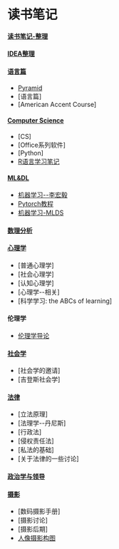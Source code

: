 # 读书笔记

#### [读书笔记-整理](https://jacklv999.github.io/mytest/%E8%AF%BB%E4%B9%A6%E7%AC%94%E8%AE%B0/%E8%AF%BB%E4%B9%A6%E7%AC%94%E8%AE%B0-%E6%95%B4%E7%90%86/%E8%AF%BB%E4%B9%A6%E7%AC%94%E8%AE%B0-%E6%95%B4%E7%90%86.md)

#### [IDEA整理](https://jacklv999.github.io/mytest/%E8%AF%BB%E4%B9%A6%E7%AC%94%E8%AE%B0/IDEA%E6%95%B4%E7%90%86/IDEA%E6%95%B4%E7%90%86.md)

#### [语言篇](https://jacklv999.github.io/mytest/%E8%AF%BB%E4%B9%A6%E7%AC%94%E8%AE%B0/%E8%AF%AD%E8%A8%80%E7%AF%87/%E8%AF%AD%E8%A8%80%E7%AF%87.md)

- [Pyramid](https://jacklv999.github.io/mytest/读书笔记/语言篇/Pyramid.html) 
- [语言篇]
- [American Accent Course]

#### [Computer Science](https://jacklv999.github.io/mytest/%E8%AF%BB%E4%B9%A6%E7%AC%94%E8%AE%B0/CS/cs.md)

- [CS]
- [Office系列软件]
- [Python]
- [R语言学习笔记](https://jacklv999.github.io/mytest/读书笔记/CS/R语言学习笔记/目录.html) 

#### [ML&DL](https://jacklv999.github.io/mytest/%E8%AF%BB%E4%B9%A6%E7%AC%94%E8%AE%B0/ML&DL/ML&DL.md)

- [机器学习--李宏毅](https://jacklv999.github.io/mytest/读书笔记/ML&DL/ML&DL-机器学习-李宏毅/目录.html) 
- [Pytorch教程](https://jacklv999.github.io/mytest/读书笔记/ML&DL/ML&DL-Pytorch教程Mvan/目录.html) 
- [机器学习-MLDS](https://jacklv999.github.io/mytest/读书笔记/ML&DL/ML&DL-MLDS/) 

#### [数理分析](https://jacklv999.github.io/mytest/%E8%AF%BB%E4%B9%A6%E7%AC%94%E8%AE%B0/%E6%95%B0%E7%90%86%E5%88%86%E6%9E%90/%E6%95%B0%E7%90%86%E5%88%86%E6%9E%90.md)

#### [心理学](https://jacklv999.github.io/mytest/%E8%AF%BB%E4%B9%A6%E7%AC%94%E8%AE%B0/%E5%BF%83%E7%90%86%E5%AD%A6/%E5%BF%83%E7%90%86%E5%AD%A6.md)

- [普通心理学]
- [社会心理学]
- [认知心理学]
- [心理学--相关]
- [科学学习: the ABCs of learning]

#### 伦理学

- [伦理学导论](https://jacklv999.github.io/mytest/读书笔记/伦理学/伦理学导论.html) 

#### [社会学](https://jacklv999.github.io/mytest/%E8%AF%BB%E4%B9%A6%E7%AC%94%E8%AE%B0/%E7%A4%BE%E4%BC%9A%E5%AD%A6/%E7%A4%BE%E4%BC%9A%E5%AD%A6.md)

- [社会学的邀请]
- [吉登斯社会学]

#### [法律](https://jacklv999.github.io/mytest/%E8%AF%BB%E4%B9%A6%E7%AC%94%E8%AE%B0/%E6%B3%95%E5%BE%8B/%E6%B3%95%E5%BE%8B.md)

- [立法原理]
- [法理学--丹尼斯]
- [行政法]
- [侵权责任法]
- [私法的基础]
- [关于法律的一些讨论]

#### [政治学与领导](https://jacklv999.github.io/mytest/%E8%AF%BB%E4%B9%A6%E7%AC%94%E8%AE%B0/%E6%94%BF%E6%B2%BB%E5%AD%A6%E4%B8%8E%E9%A2%86%E5%AF%BC/%E6%94%BF%E6%B2%BB%E5%AD%A6%E4%B8%8E%E9%A2%86%E5%AF%BC.md)

#### [摄影](https://jacklv999.github.io/mytest/%E8%AF%BB%E4%B9%A6%E7%AC%94%E8%AE%B0/%E6%91%84%E5%BD%B1/%E6%91%84%E5%BD%B1.md)

- [数码摄影手册]
- [摄影讨论]
- [摄影后期]
- [人像摄影构图](https://jacklv999.github.io/mytest/读书笔记/摄影/人像摄影构图.html) 